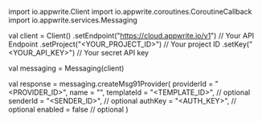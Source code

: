 import io.appwrite.Client
import io.appwrite.coroutines.CoroutineCallback
import io.appwrite.services.Messaging

val client = Client()
    .setEndpoint("https://cloud.appwrite.io/v1") // Your API Endpoint
    .setProject("<YOUR_PROJECT_ID>") // Your project ID
    .setKey("<YOUR_API_KEY>") // Your secret API key

val messaging = Messaging(client)

val response = messaging.createMsg91Provider(
    providerId = "<PROVIDER_ID>",
    name = "<NAME>",
    templateId = "<TEMPLATE_ID>", // optional
    senderId = "<SENDER_ID>", // optional
    authKey = "<AUTH_KEY>", // optional
    enabled = false // optional
)
